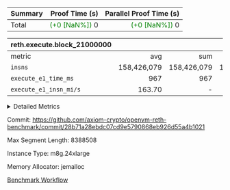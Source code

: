 | Summary | Proof Time (s) | Parallel Proof Time (s) |
|:---|---:|---:|
| Total | <span style='color: green'>(+0 [NaN%])</span> 0 | <span style='color: green'>(+0 [NaN%])</span> 0 |


| reth.execute.block_21000000 |||||
|:---|---:|---:|---:|---:|
|metric|avg|sum|max|min|
| `insns               ` |  158,426,079 |  158,426,079 |  158,426,079 |  158,426,079 |
| `execute_e1_time_ms  ` |  967 |  967 |  967 |  967 |
| `execute_e1_insn_mi/s` |  163.70 | -          |  163.70 |  163.70 |



<details>
<summary>Detailed Metrics</summary>

|  | reth-block_time_ms |
| --- |
|  | 1,056 | 

| block_number | execute_e1_time_ms |
| --- | --- |
| 21000000 | 1,044 | 

| group | block_number | insns | execute_e1_time_ms | execute_e1_insn_mi/s |
| --- | --- | --- | --- | --- |
| reth.execute.block_21000000 | 21000000 | 158,426,079 | 967 | 163.70 | 

</details>


Commit: https://github.com/axiom-crypto/openvm-reth-benchmark/commit/28b71a28ebdc07cd9e5790868eb926d55a4b1021

Max Segment Length: 8388508

Instance Type: m8g.24xlarge

Memory Allocator: jemalloc

[Benchmark Workflow](https://github.com/axiom-crypto/openvm-reth-benchmark/actions/runs/16684213529)
